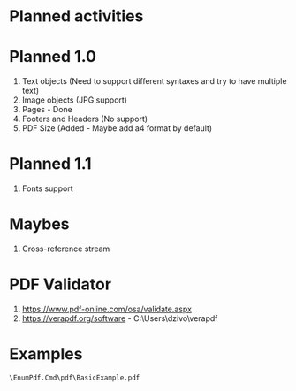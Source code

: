# Planned activities

# Planned 1.0
1. Text objects (Need to support different syntaxes and try to have multiple text)
2. Image objects (JPG support)
3. Pages - Done
4. Footers and Headers (No support)
5. PDF Size (Added - Maybe add a4 format by default)

# Planned 1.1
1. Fonts support

# Maybes
1. Cross-reference stream 

# PDF Validator
1. https://www.pdf-online.com/osa/validate.aspx 
2. https://verapdf.org/software - C:\Users\dzivo\verapdf

# Examples
`\EnumPdf.Cmd\pdf\BasicExample.pdf`